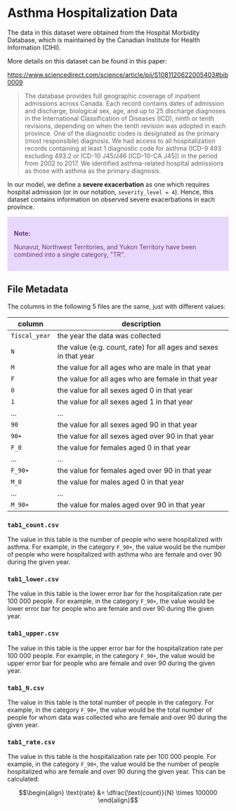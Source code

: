 # Asthma Hospitalization Data

The data in this dataset were obtained from the Hospital Morbidity Database, which is
maintained by the Canadian Institute for Health Information (CIHI).

More details on this dataset can be found in this paper:

https://www.sciencedirect.com/science/article/pii/S1081120622005403#bib0009

> The database provides full geographic coverage of inpatient admissions across Canada.
> Each record contains dates of admission and discharge, biological sex, age, and up to 25
> discharge diagnoses in the International Classification of Diseases (ICD), ninth or tenth
> revisions, depending on when the tenth revision was adopted in each province. One of the
> diagnostic codes is designated as the primary (most responsible) diagnosis. We had access to all
> hospitalization records containing at least 1 diagnostic code for asthma
> (ICD-9 493 excluding 493.2 or ICD-10 J45/J46 [ICD-10-CA J45]) in the period from 2002 to 2017.
> We identified asthma-related hospital admissions as those with asthma as the primary diagnosis.

In our model, we define a **severe exacerbation** as one which requires hospital admission
(or in our notation, `severity_level = 4`). Hence, this dataset contains information on
observed severe exacerbations in each province.

<div class="note" style='padding:15px; background-color:#E9D8FD; color:#69337A'>
<span>
<p style='text-align:left'>
<b>Note:</b></p>
<p>
Nunavut, Northwest Territories, and Yukon Territory have been combined into a single category,
"TR".
</p>
</span>
</div>


## File Metadata

The columns in the following 5 files are the same, just with different values:

| column    | description |
| -------- | ------- |
| `fiscal_year`  | the year the data was collected |
| `N` | the value (e.g. count, rate) for all ages and sexes in that year |
| `M` | the value for all ages who are male in that year |
| `F` | the value for all ages who are female in that year |
| `0` | the value for all sexes aged 0 in that year |
| `1` | the value for all sexes aged 1 in that year |
| ... | ... |
| `90` | the value for all sexes aged 90 in that year |
| `90+` | the value for all sexes aged over 90 in that year |
| `F_0` | the value for females aged 0 in that year |
| ... | ... |
| `F_90+` | the value for females aged over 90 in that year |
| `M_0` | the value for males aged 0 in that year |
| ... | ... |
| `M_90+` | the value for males aged over 90 in that year |

### `tab1_count.csv`

The value in this table is the number of people who were hospitalized with asthma. For example, in
the category `F_90+`, the value would be the number of people who were hospitalized with asthma
who are female and over 90 during the given year.

### `tab1_lower.csv`

The value in this table is the lower error bar for the hospitalization rate per 100 000 people.
For example, in the category `F_90+`, the value would be lower error bar for people who are female
and over 90 during the given year.


### `tab1_upper.csv`

The value in this table is the upper error bar for the hospitalization rate per 100 000 people.
For example, in the category `F_90+`, the value would be upper error bar for people who are female
and over 90 during the given year.


### `tab1_N.csv`

The value in this table is the total number of people in the category. For example, in the
category `F_90+`, the value would be the total number of people for whom data was collected
who are female and over 90 during the given year.


### `tab1_rate.csv`

The value in this table is the hospitalization rate per 100 000 people. For example, in the
category `F_90+`, the value would be the number of people hospitalized who are female and
over 90 during the given year. This can be calculated:

```math
\begin{align}
\text{rate} &= \dfrac{\text{count}}{N} \times 100000
\end{align}
```